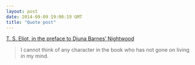 ```yaml
---
layout: post
date: 2014-09-09 19:00:19 GMT
title: "Quote post"
---
```

<a href="http://www.amazon.in/gp/product/057123528X/ref=as_li_tl?ie=UTF8&camp=3626&creative=24822&creativeASIN=057123528X&linkCode=as2&tag=arpstum-21">T. S. Eliot, in the preface to Djuna Barnes’ Nightwood</a><img src="http://ir-in.amazon-adsystem.com/e/ir?t=arpstum-21&l=as2&o=31&a=057123528X" width="1" height="1" border="0" alt="" style="border:none !important; margin:0px !important;" />

<blockquote>I cannot think of any character in the book who has not gone on living in my mind.</blockquote>